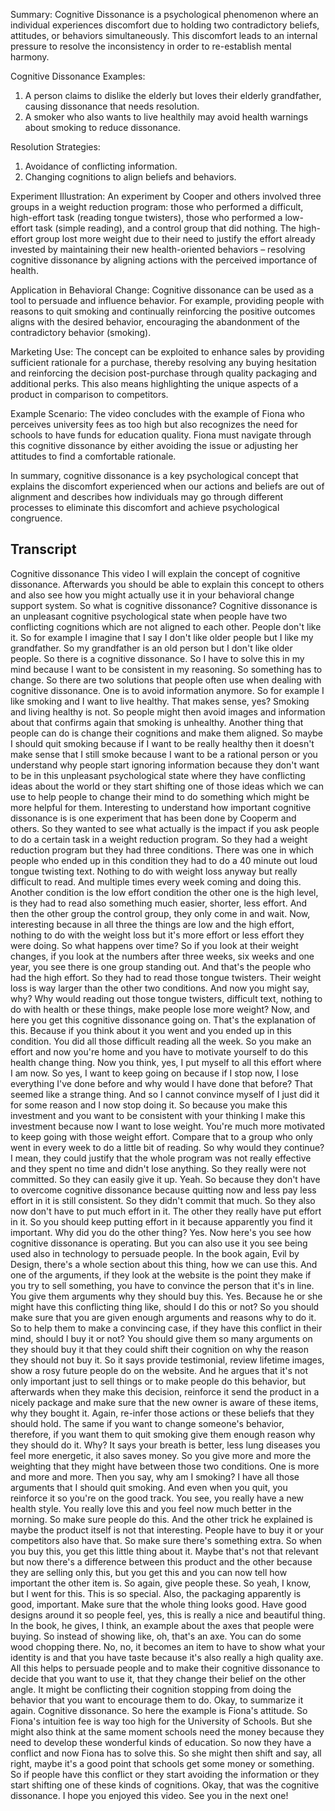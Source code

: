 Summary:
Cognitive Dissonance is a psychological phenomenon where an individual experiences discomfort due to holding two contradictory beliefs, attitudes, or behaviors simultaneously. This discomfort leads to an internal pressure to resolve the inconsistency in order to re-establish mental harmony.

Cognitive Dissonance Examples:
1. A person claims to dislike the elderly but loves their elderly grandfather, causing dissonance that needs resolution.
2. A smoker who also wants to live healthily may avoid health warnings about smoking to reduce dissonance.

Resolution Strategies:
1. Avoidance of conflicting information.
2. Changing cognitions to align beliefs and behaviors.

Experiment Illustration:
An experiment by Cooper and others involved three groups in a weight reduction program: those who performed a difficult, high-effort task (reading tongue twisters), those who performed a low-effort task (simple reading), and a control group that did nothing. The high-effort group lost more weight due to their need to justify the effort already invested by maintaining their new health-oriented behaviors – resolving cognitive dissonance by aligning actions with the perceived importance of health.

Application in Behavioral Change:
Cognitive dissonance can be used as a tool to persuade and influence behavior. For example, providing people with reasons to quit smoking and continually reinforcing the positive outcomes aligns with the desired behavior, encouraging the abandonment of the contradictory behavior (smoking).

Marketing Use:
The concept can be exploited to enhance sales by providing sufficient rationale for a purchase, thereby resolving any buying hesitation and reinforcing the decision post-purchase through quality packaging and additional perks. This also means highlighting the unique aspects of a product in comparison to competitors.

Example Scenario:
The video concludes with the example of Fiona who perceives university fees as too high but also recognizes the need for schools to have funds for education quality. Fiona must navigate through this cognitive dissonance by either avoiding the issue or adjusting her attitudes to find a comfortable rationale.

In summary, cognitive dissonance is a key psychological concept that explains the discomfort experienced when our actions and beliefs are out of alignment and describes how individuals may go through different processes to eliminate this discomfort and achieve psychological congruence.

## Transcript

Cognitive dissonance This video I will explain the concept of cognitive dissonance. Afterwards you should be able to explain this concept to others and also see how you might actually use it in your behavioral change support system. So what is cognitive dissonance? Cognitive dissonance is an unpleasant cognitive psychological state when people have two conflicting cognitions which are not aligned to each other. People don't like it. So for example I imagine that I say I don't like older people but I like my grandfather. So my grandfather is an old person but I don't like older people. So there is a cognitive dissonance. So I have to solve this in my mind because I want to be consistent in my reasoning. So something has to change. So there are two solutions that people often use when dealing with cognitive dissonance. One is to avoid information anymore. So for example I like smoking and I want to live healthy. That makes sense, yes? Smoking and living healthy is not. So people might then avoid images and information about that confirms again that smoking is unhealthy. Another thing that people can do is change their cognitions and make them aligned. So maybe I should quit smoking because if I want to be really healthy then it doesn't make sense that I still smoke because I want to be a rational person or you understand why people start ignoring information because they don't want to be in this unpleasant psychological state where they have conflicting ideas about the world or they start shifting one of those ideas which we can use to help people to change their mind to do something which might be more helpful for them. Interesting to understand how important cognitive dissonance is is one experiment that has been done by Cooperm and others. So they wanted to see what actually is the impact if you ask people to do a certain task in a weight reduction program. So they had a weight reduction program but they had three conditions. There was one in which people who ended up in this condition they had to do a 40 minute out loud tongue twisting text. Nothing to do with weight loss anyway but really difficult to read. And multiple times every week coming and doing this. Another condition is the low effort condition the other one is the high level, is they had to read also something much easier, shorter, less effort. And then the other group the control group, they only come in and wait. Now, interesting because in all three the things are low and the high effort, nothing to do with the weight loss but it's more effort or less effort they were doing. So what happens over time? So if you look at their weight changes, if you look at the numbers after three weeks, six weeks and one year, you see there is one group standing out. And that's the people who had the high effort. So they had to read those tongue twisters. Their weight loss is way larger than the other two conditions. And now you might say, why? Why would reading out those tongue twisters, difficult text, nothing to do with health or these things, make people lose more weight? Now, and here you get this cognitive dissonance going on. That's the explanation of this. Because if you think about it you went and you ended up in this condition. You did all those difficult reading all the week. So you make an effort and now you're home and you have to motivate yourself to do this health change thing. Now you think, yes, I put myself to all this effort where I am now. So yes, I want to keep going on because if I stop now, I lose everything I've done before and why would I have done that before? That seemed like a strange thing. And so I cannot convince myself of I just did it for some reason and I now stop doing it. So because you make this investment and you want to be consistent with your thinking I make this investment because now I want to lose weight. You're much more motivated to keep going with those weight effort. Compare that to a group who only went in every week to do a little bit of reading. So why would they continue? I mean, they could justify that the whole program was not really effective and they spent no time and didn't lose anything. So they really were not committed. So they can easily give it up. Yeah. So because they don't have to overcome cognitive dissonance because quitting now and less pay less effort in it is still consistent. So they didn't commit that much. So they also now don't have to put much effort in it. The other they really have put effort in it. So you should keep putting effort in it because apparently you find it important. Why did you do the other thing? Yes. Now here's you see how cognitive dissonance is operating. But you can also use it you see being used also in technology to persuade people. In the book again, Evil by Design, there's a whole section about this thing, how we can use this. And one of the arguments, if they look at the website is the point they make if you try to sell something, you have to convince the person that it's in line. You give them arguments why they should buy this. Yes. Because he or she might have this conflicting thing like, should I do this or not? So you should make sure that you are given enough arguments and reasons why to do it. So to help them to make a convincing case, if they have this conflict in their mind, should I buy it or not? You should give them so many arguments on they should buy it that they could shift their cognition on why the reason they should not buy it. So it says provide testimonial, review lifetime images, show a rosy future people do on the website. And he argues that it's not only important just to sell things or to make people do this behavior, but afterwards when they make this decision, reinforce it send the product in a nicely package and make sure that the new owner is aware of these items, why they bought it. Again, re-infer those actions or these beliefs that they should hold. The same if you want to change someone's behavior, therefore, if you want them to quit smoking give them enough reason why they should do it. Why? It says your breath is better, less lung diseases you feel more energetic, it also saves money. So you give more and more the weighting that they might have between those two conditions. One is more and more and more. Then you say, why am I smoking? I have all those arguments that I should quit smoking. And even when you quit, you reinforce it so you're on the good track. You see, you really have a new health style. You really love this and you feel now much better in the morning. So make sure people do this. And the other trick he explained is maybe the product itself is not that interesting. People have to buy it or your competitors also have that. So make sure there's something extra. So when you buy this, you get this little thing about it. Maybe that's not that relevant but now there's a difference between this product and the other because they are selling only this, but you get this and you can now tell how important the other item is. So again, give people these. So yeah, I know, but I went for this. This is so special. Also, the packaging apparently is good, important. Make sure that the whole thing looks good. Have good designs around it so people feel, yes, this is really a nice and beautiful thing. In the book, he gives, I think, an example about the axes that people were buying. So instead of showing like, oh, that's an axe. You can do some wood chopping there. No, no, it becomes an item to have to show what your identity is and that you have taste because it's also really a high quality axe. All this helps to persuade people and to make their cognitive dissonance to decide that you want to use it, that they change their belief on the other angle. It might be conflicting their cognition stopping from doing the behavior that you want to encourage them to do. Okay, to summarize it again. Cognitive dissonance. So here the example is Fiona's attitude. So Fiona's intuition fee is way too high for the University of Schools. But she might also think at the same moment schools need the money because they need to develop these wonderful kinds of education. So now they have a conflict and now Fiona has to solve this. So she might then shift and say, all right, maybe it's a good point that schools get some money or something. So if people have this conflict or they start avoiding the information or they start shifting one of these kinds of cognitions. Okay, that was the cognitive dissonance. I hope you enjoyed this video. See you in the next one!